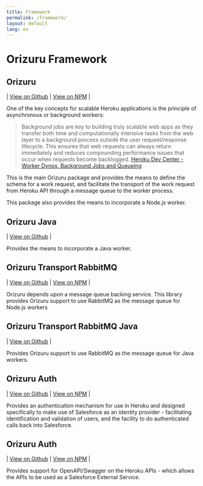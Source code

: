 ```yaml
---
title: Framework
permalink: /framework/
layout: default
lang: en
---
```


# Orizuru Framework

## Orizuru
| [View on Github](https://github.com/financialforcedev/orizuru-sample-app) | [View on NPM](https://www.npmjs.com/package/@financialforcedev/orizuru) |

One of the key concepts for scalable Heroku applications is the principle of asynchronous or background workers:

> Background jobs are key to building truly scalable web apps as they transfer both time and computationally intensive tasks from the web layer to a background process outside the user request/response lifecycle. This ensures that web requests can always return immediately and reduces compounding performance issues that occur when requests become backlogged.
[Heroku Dev Center - Worker Dynos, Background Jobs and Queueing](https://devcenter.heroku.com/articles/background-jobs-queueing)

This is the main Orizuru package and provides the means to define the schema for a work request, and facilitate the transport of the work request from Heroku API through a message queue to the worker process. 

This package also provides the means to incorporate a Node.js worker.

## Orizuru Java
| [View on Github](https://github.com/financialforcedev/orizuru-java) |

Provides the means to incorporate a Java worker.

## Orizuru Transport RabbitMQ
| [View on Github](https://github.com/financialforcedev/orizuru-transport-rabbitmq) | [View on NPM](https://www.npmjs.com/package/@financialforcedev/orizuru-transport-rabbitmq) |

Orizuru depends upon a message queue backing service. This library provides Orizuru support to use RabbitMQ as the message queue for Node.js workers

## Orizuru Transport RabbitMQ Java
| [View on Github](https://github.com/financialforcedev/orizuru-transport-rabbitmq-java) |

Provides Orizuru support to use RabbitMQ as the message queue for Java workers.

## Orizuru Auth
| [View on Github](https://github.com/financialforcedev/orizuru-auth) | [View on NPM](https://www.npmjs.com/package/@financialforcedev/orizuru-auth) |

Provides an authentication mechanism for use in Heroku and designed specifically to make use of Salesforce as an identity provider - facilitating identification and validation of users, and the facility to do authenticated calls back into Salesforce.

## Orizuru Auth
| [View on Github](https://github.com/financialforcedev/orizuru-openapi) | [View on NPM](https://www.npmjs.com/package/@financialforcedev/orizuru-openapi) |

Provides support for OpenAPI/Swagger on the Heroku APIs - which allows the APIs to be used as a Salesforce External Service.


